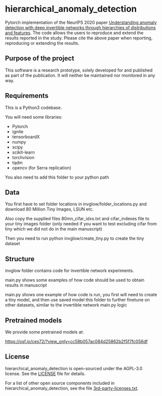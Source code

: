 # hierarchical_anomaly_detection

Pytorch implementation of the NeurIPS 2020 paper [Understanding anomaly detection with deep invertible networks through hierarchies of distributions and features](https://proceedings.neurips.cc/paper/2020/hash/f106b7f99d2cb30c3db1c3cc0fde9ccb-Abstract.html). The code allows the users to reproduce and extend the results reported in the study. Please cite the above paper when reporting, reproducing or extending the results.

## Purpose of the project

This software is a research prototype, solely developed for and published as part of the publication. It will neither be maintained nor monitored in any way.

## Requirements

This is a Python3 codebase.

You will need some libraries:
- Pytorch
- ignite
- tensorboardX
- numpy
- scipy
- scikit-learn
- torchvision
- tqdm
- opencv (for Serra replication)

You also need to add this folder to your python path

## Data

You first have to set folder locations in invglow/folder_locations.py and download 80 Million Tiny Images, LSUN etc.

Also copy the supplied files 80mn_cifar_idxs.txt and cifar_indexes file to your tiny images folder (only needed if you want to test excluding cifar from tiny which we did not do in the main manuscript)

Then you need to run python invglow/create_tiny.py to create the tiny dataset

## Structure

invglow folder contains code for invertible network experiments.

main.py shows some examples of how code should be used to obtain results in manuscript

main.py shows one example of how code is run, you first will need to create a tiny model, and then use saved model this folder to further finetune on other datasets, similar to the invertible network main.py logic

## Pretrained models

We provide some pretrained models at:

https://osf.io/ces72/?view_only=cc58b057ac084d25862b2f5f7fc056df

## License

hierarchical_anomaly_detection is open-sourced under the AGPL-3.0 license. See the [LICENSE](LICENSE) file for details.

For a list of other open source components included in hierarchical_anomaly_detection, see the file [3rd-party-licenses.txt](3rd-party-licenses.txt).




